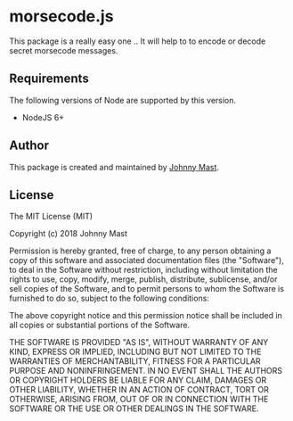 # morsecode.js

This package is a really easy one .. It will help to to encode or decode secret morsecode messages.

## Requirements

The following versions of Node are supported by this version.

+ NodeJS 6+

## Author

This package is created and maintained by [Johnny Mast](https://github.com/johnnymast).

## License

The MIT License (MIT)

Copyright (c) 2018 Johnny Mast

Permission is hereby granted, free of charge, to any person obtaining a copy
of this software and associated documentation files (the "Software"), to deal
in the Software without restriction, including without limitation the rights
to use, copy, modify, merge, publish, distribute, sublicense, and/or sell
copies of the Software, and to permit persons to whom the Software is
furnished to do so, subject to the following conditions:

The above copyright notice and this permission notice shall be included in all
copies or substantial portions of the Software.

THE SOFTWARE IS PROVIDED "AS IS", WITHOUT WARRANTY OF ANY KIND, EXPRESS OR
IMPLIED, INCLUDING BUT NOT LIMITED TO THE WARRANTIES OF MERCHANTABILITY,
FITNESS FOR A PARTICULAR PURPOSE AND NONINFRINGEMENT. IN NO EVENT SHALL THE
AUTHORS OR COPYRIGHT HOLDERS BE LIABLE FOR ANY CLAIM, DAMAGES OR OTHER
LIABILITY, WHETHER IN AN ACTION OF CONTRACT, TORT OR OTHERWISE, ARISING FROM,
OUT OF OR IN CONNECTION WITH THE SOFTWARE OR THE USE OR OTHER DEALINGS IN THE
SOFTWARE.
